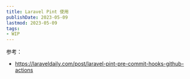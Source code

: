 ```yaml
---
title: Laravel Pint 使用
publishDate: 2023-05-09
lastmod: 2023-05-09
tags:
- WIP
---
```


参考：

- https://laraveldaily.com/post/laravel-pint-pre-commit-hooks-github-actions
